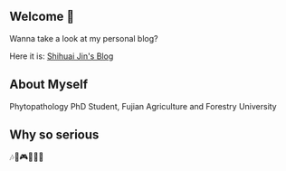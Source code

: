 ## Welcome 👋 

Wanna take a look at my personal blog?

Here it is: [Shihuai Jin's Blog](https://shihuaijin.github.io/)

## About Myself

Phytopathology PhD Student, Fujian Agriculture and Forestry University

## Why so serious

🎶🏃🎮⛹🏻🫥
